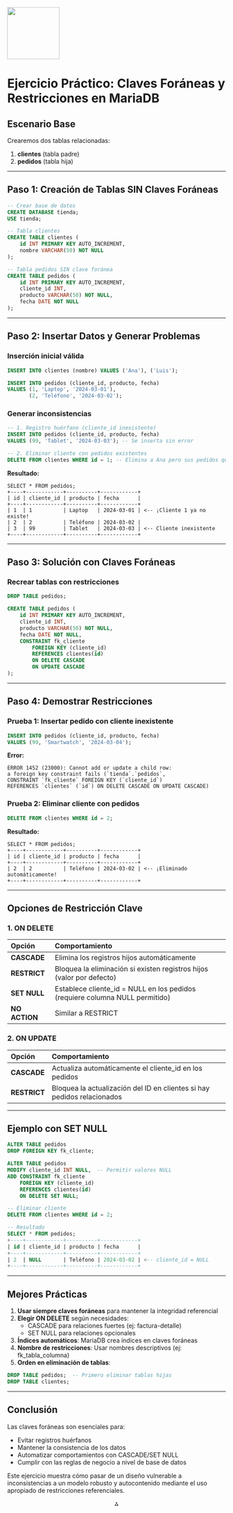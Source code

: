 <img src="https://r2cdn.perplexity.ai/pplx-full-logo-primary-dark%402x.png" class="logo" width="120"/>



# **Ejercicio Práctico: Claves Foráneas y Restricciones en MariaDB**

## **Escenario Base**

Crearemos dos tablas relacionadas:

1. **clientes** (tabla padre)
2. **pedidos** (tabla hija)

---

## **Paso 1: Creación de Tablas SIN Claves Foráneas**

```sql
-- Crear base de datos
CREATE DATABASE tienda;
USE tienda;

-- Tabla clientes
CREATE TABLE clientes (
    id INT PRIMARY KEY AUTO_INCREMENT,
    nombre VARCHAR(50) NOT NULL
);

-- Tabla pedidos SIN clave foránea
CREATE TABLE pedidos (
    id INT PRIMARY KEY AUTO_INCREMENT,
    cliente_id INT,
    producto VARCHAR(50) NOT NULL,
    fecha DATE NOT NULL
);
```


---

## **Paso 2: Insertar Datos y Generar Problemas**

### **Inserción inicial válida**

```sql
INSERT INTO clientes (nombre) VALUES ('Ana'), ('Luis');

INSERT INTO pedidos (cliente_id, producto, fecha) 
VALUES (1, 'Laptop', '2024-03-01'), 
       (2, 'Teléfono', '2024-03-02');
```


### **Generar inconsistencias**

```sql
-- 1. Registro huérfano (cliente_id inexistente)
INSERT INTO pedidos (cliente_id, producto, fecha)
VALUES (99, 'Tablet', '2024-03-03'); -- Se inserta sin error

-- 2. Eliminar cliente con pedidos existentes
DELETE FROM clientes WHERE id = 1; -- Elimina a Ana pero sus pedidos quedan
```

**Resultado:**

```
SELECT * FROM pedidos;
+----+------------+----------+------------+
| id | cliente_id | producto | fecha      |
+----+------------+----------+------------+
| 1  | 1          | Laptop   | 2024-03-01 | <-- ¡Cliente 1 ya no existe!
| 2  | 2          | Teléfono | 2024-03-02 |
| 3  | 99         | Tablet   | 2024-03-03 | <-- Cliente inexistente
+----+------------+----------+------------+
```


---

## **Paso 3: Solución con Claves Foráneas**

### **Recrear tablas con restricciones**

```sql
DROP TABLE pedidos;

CREATE TABLE pedidos (
    id INT PRIMARY KEY AUTO_INCREMENT,
    cliente_id INT,
    producto VARCHAR(50) NOT NULL,
    fecha DATE NOT NULL,
    CONSTRAINT fk_cliente
        FOREIGN KEY (cliente_id) 
        REFERENCES clientes(id)
        ON DELETE CASCADE
        ON UPDATE CASCADE
);
```


---

## **Paso 4: Demostrar Restricciones**

### **Prueba 1: Insertar pedido con cliente inexistente**

```sql
INSERT INTO pedidos (cliente_id, producto, fecha)
VALUES (99, 'Smartwatch', '2024-03-04');
```

**Error:**

```
ERROR 1452 (23000): Cannot add or update a child row: 
a foreign key constraint fails (`tienda`.`pedidos`, 
CONSTRAINT `fk_cliente` FOREIGN KEY (`cliente_id`) 
REFERENCES `clientes` (`id`) ON DELETE CASCADE ON UPDATE CASCADE)
```


### **Prueba 2: Eliminar cliente con pedidos**

```sql
DELETE FROM clientes WHERE id = 2;
```

**Resultado:**

```
SELECT * FROM pedidos;
+----+------------+----------+------------+
| id | cliente_id | producto | fecha      |
+----+------------+----------+------------+
| 2  | 2          | Teléfono | 2024-03-02 | <-- ¡Eliminado automáticamente!
+----+------------+----------+------------+
```


---

## **Opciones de Restricción Clave**

### **1. ON DELETE**

| Opción | Comportamiento |
| :-- | :-- |
| **CASCADE** | Elimina los registros hijos automáticamente |
| **RESTRICT** | Bloquea la eliminación si existen registros hijos (valor por defecto) |
| **SET NULL** | Establece cliente_id = NULL en los pedidos (requiere columna NULL permitido) |
| **NO ACTION** | Similar a RESTRICT |

### **2. ON UPDATE**

| Opción | Comportamiento |
| :-- | :-- |
| **CASCADE** | Actualiza automáticamente el cliente_id en los pedidos |
| **RESTRICT** | Bloquea la actualización del ID en clientes si hay pedidos relacionados |


---

## **Ejemplo con SET NULL**

```sql
ALTER TABLE pedidos
DROP FOREIGN KEY fk_cliente;

ALTER TABLE pedidos
MODIFY cliente_id INT NULL,  -- Permitir valores NULL
ADD CONSTRAINT fk_cliente
    FOREIGN KEY (cliente_id) 
    REFERENCES clientes(id)
    ON DELETE SET NULL;

-- Eliminar cliente
DELETE FROM clientes WHERE id = 2;

-- Resultado
SELECT * FROM pedidos;
+----+------------+----------+------------+
| id | cliente_id | producto | fecha      |
+----+------------+----------+------------+
| 2  | NULL       | Teléfono | 2024-03-02 | <-- cliente_id = NULL
+----+------------+----------+------------+
```


---

## **Mejores Prácticas**

1. **Usar siempre claves foráneas** para mantener la integridad referencial
2. **Elegir ON DELETE** según necesidades:
    - CASCADE para relaciones fuertes (ej: factura-detalle)
    - SET NULL para relaciones opcionales
3. **Índices automáticos**: MariaDB crea índices en claves foráneas
4. **Nombre de restricciones**: Usar nombres descriptivos (ej: fk_tabla_columna)
5. **Orden en eliminación de tablas**:

```sql
DROP TABLE pedidos;  -- Primero eliminar tablas hijas
DROP TABLE clientes;
```


---

## **Conclusión**

Las claves foráneas son esenciales para:

- Evitar registros huérfanos
- Mantener la consistencia de los datos
- Automatizar comportamientos con CASCADE/SET NULL
- Cumplir con las reglas de negocio a nivel de base de datos

Este ejercicio muestra cómo pasar de un diseño vulnerable a inconsistencias a un modelo robusto y autocontenido mediante el uso apropiado de restricciones referenciales.

<div style="text-align: center">⁂</div>

[^1]: https://es.wikipedia.org/wiki/Clave_for%C3%A1nea

[^2]: https://www.ibm.com/docs/es/db2/11.1?topic=constraints-foreign-keys-in-referential

[^3]: https://mariadb.com/kb/en/foreign-keys/

[^4]: https://database.guide/what-is-an-orphaned-record/

[^5]: https://hevodata.com/learn/what-is-mariadb-foreign-key/

[^6]: https://www.restack.io/p/mariadb-answer-foreign-key-troubleshooting-cat-ai

[^7]: https://ingsystemas.webnode.es/bases-de-datos/llaves-primarias-y-foraneas/

[^8]: https://informaticosinlimites.com/base-de-datos/clave-primaria-y-foranea/

[^9]: http://download.nust.na/pub6/mysql/doc/refman/5.0/es/innodb-foreign-key-constraints.html

[^10]: https://www.cockroachlabs.com/docs/stable/foreign-key

[^11]: https://stackoverflow.com/questions/16163301/mysql-workbench-foreign-key-options-restrict-cascade-set-null-no-action-wh

[^12]: http://manual-tecnico-bd-oracle.readthedocs.io/es/latest/Modelo de datos.html

[^13]: https://learn.microsoft.com/es-es/sql/relational-databases/tables/disable-foreign-key-constraints-for-replication?view=sql-server-ver16

[^14]: https://learn.microsoft.com/en-us/sql/relational-databases/tables/primary-and-foreign-key-constraints?view=sql-server-ver16

[^15]: https://www.ibm.com/docs/en/ias?topic=constraints-foreign-key-referential

[^16]: https://www.primeinstitute.com/preguntas/importancia-y-diferencias-entre-clave-primaria-y-clave-foranea-en-bases-de-datos-todo-lo-que-necesitas-saber-18753

[^17]: https://www.ibm.com/docs/es/db2/11.5?topic=constraints-foreign-key-referential

[^18]: https://www.cockroachlabs.com/blog/what-is-a-foreign-key/

[^19]: https://codefinity.com/courses/v2/5ac24d9d-4a16-45b3-8856-07dec028c5e9/3d6c4ab0-f470-4b5d-ad0e-5f76d28ca0af/3cd3d9b1-2ba8-4377-94b6-5330f28478b9

[^20]: https://www.reddit.com/r/learnprogramming/comments/rdx1x6/how_to_set_up_a_foreign_key_in_mariadb/

[^21]: https://mariadb.com/docs/server/sql/features/constraints/enterprise-server/foreign-key/

[^22]: http://www.wiki.sharewiz.net/doku.php?id=mysql%3Afinding_and_deleting_orphaned_rows

[^23]: https://www.mariadbtutorial.com/mariadb-basics/mariadb-foreign-key/

[^24]: https://stackoverflow.com/questions/60288157/foreign-key-constraints-not-enforced-on-mariadb-what-am-i-doing-wrong

[^25]: https://www.reddit.com/r/SQL/comments/mlvooz/tables_with_no_foreign_keys/

[^26]: https://stackoverflow.com/questions/36551181/mysql-find-orphan-rows

[^27]: https://fromdual.com/mariadb-foreign-key-constraint-example

[^28]: https://mariadb.com/kb/en/possible-inconsistency-on-foreign-key-definition/

[^29]: https://code.openark.org/blog/mysql/things-that-dont-work-well-with-mysqls-foreign-key-implementation

[^30]: https://mariadb.com/resources/blog/get-rid-of-orphaned-innodb-temporary-tables-the-right-way/

[^31]: https://www.youtube.com/watch?v=hkge6sS-MmE

[^32]: https://www.ibm.com/docs/es/ida/9.1.2?topic=entities-primary-foreign-keys

[^33]: https://keepcoding.io/blog/llaves-primarias-y-foraneas/

[^34]: https://lopddirecta.es/que-significa-fk-en-base-de-datos/

[^35]: https://www.ibm.com/docs/en/db2/11.5.x?topic=constraints-foreign-key-referential

[^36]: https://dev.mysql.com/doc/en/create-table-foreign-keys.html

[^37]: https://stackoverflow.com/questions/67882002/can-you-have-no-or-weak-constraint-on-foreign-key-in-mysql-or-any-database

[^38]: https://planetscale.com/docs/learn/operating-without-foreign-key-constraints

[^39]: https://dataedo.com/kb/query/mariadb/tables-without-foreign-keys

[^40]: https://dba.stackexchange.com/questions/146349/mariadb-disable-foreign-key-checks

